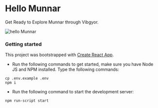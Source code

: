 # Hello Munnar
Get Ready to Explore Munnar through Vibgyor.

![hello Munnar](https://user-images.githubusercontent.com/8397274/108430929-27831780-7268-11eb-8c3c-1076b808431c.png)


### Getting started
This project was bootstrapped with [Create React App](https://github.com/facebook/create-react-app).

- Run the following commands to get started, make sure you have Node JS and NPM installed. Type the following commands:
```shell script
cp .env.example .env
npm i
```
- Run the following command to start the development server:
```shell script
npm run-script start
```